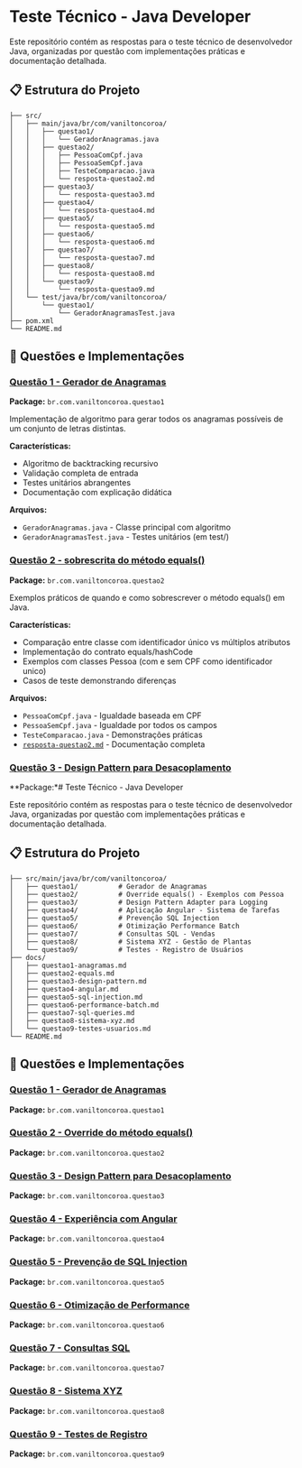 # Teste Técnico - Java Developer

Este repositório contém as respostas para o teste técnico de desenvolvedor Java, organizadas por questão com implementações práticas e documentação detalhada.

## 📋 Estrutura do Projeto

```
├── src/
│   ├── main/java/br/com/vaniltoncoroa/
│   │   ├── questao1/
│   │   │   └── GeradorAnagramas.java
│   │   ├── questao2/
│   │   │   ├── PessoaComCpf.java
│   │   │   ├── PessoaSemCpf.java
│   │   │   ├── TesteComparacao.java
│   │   │   └── resposta-questao2.md
│   │   ├── questao3/
│   │   │   └── resposta-questao3.md
│   │   ├── questao4/
│   │   │   └── resposta-questao4.md
│   │   ├── questao5/
│   │   │   └── resposta-questao5.md
│   │   ├── questao6/
│   │   │   └── resposta-questao6.md
│   │   ├── questao7/
│   │   │   └── resposta-questao7.md
│   │   ├── questao8/
│   │   │   └── resposta-questao8.md
│   │   └── questao9/
│   │       └── resposta-questao9.md
│   └── test/java/br/com/vaniltoncoroa/
│       └── questao1/
│           └── GeradorAnagramasTest.java
├── pom.xml
└── README.md
```

## 🚀 Questões e Implementações

### [Questão 1 - Gerador de Anagramas](src/main/java/br/com/vaniltoncoroa/questao1)
**Package:** `br.com.vaniltoncoroa.questao1`

Implementação de algoritmo para gerar todos os anagramas possíveis de um conjunto de letras distintas.

**Características:**
- Algoritmo de backtracking recursivo
- Validação completa de entrada
- Testes unitários abrangentes
- Documentação com explicação didática

**Arquivos:**
- `GeradorAnagramas.java` - Classe principal com algoritmo
- `GeradorAnagramasTest.java` - Testes unitários (em test/)

### [Questão 2 - sobrescrita do método equals()](src/main/java/br/com/vaniltoncoroa/questao2)
**Package:** `br.com.vaniltoncoroa.questao2`

Exemplos práticos de quando e como sobrescrever o método equals() em Java.

**Características:**
- Comparação entre classe com identificador único vs múltiplos atributos
- Implementação do contrato equals/hashCode
- Exemplos com classes Pessoa (com e sem CPF como identificador unico)
- Casos de teste demonstrando diferenças

**Arquivos:**
- `PessoaComCpf.java` - Igualdade baseada em CPF
- `PessoaSemCpf.java` - Igualdade por todos os campos
- `TesteComparacao.java` - Demonstrações práticas
- [`resposta-questao2.md`](src/main/java/br/com/vaniltoncoroa/questao2/resposta-questao2.md) - Documentação completa

### [Questão 3 - Design Pattern para Desacoplamento](src/main/java/br/com/vaniltoncoroa/questao3)
**Package:*# Teste Técnico - Java Developer

Este repositório contém as respostas para o teste técnico de desenvolvedor Java, organizadas por questão com implementações práticas e documentação detalhada.

## 📋 Estrutura do Projeto

```
├── src/main/java/br/com/vaniltoncoroa/
│   ├── questao1/          # Gerador de Anagramas
│   ├── questao2/          # Override equals() - Exemplos com Pessoa
│   ├── questao3/          # Design Pattern Adapter para Logging
│   ├── questao4/          # Aplicação Angular - Sistema de Tarefas
│   ├── questao5/          # Prevenção SQL Injection
│   ├── questao6/          # Otimização Performance Batch
│   ├── questao7/          # Consultas SQL - Vendas
│   ├── questao8/          # Sistema XYZ - Gestão de Plantas
│   └── questao9/          # Testes - Registro de Usuários
├── docs/
│   ├── questao1-anagramas.md
│   ├── questao2-equals.md
│   ├── questao3-design-pattern.md
│   ├── questao4-angular.md
│   ├── questao5-sql-injection.md
│   ├── questao6-performance-batch.md
│   ├── questao7-sql-queries.md
│   ├── questao8-sistema-xyz.md
│   └── questao9-testes-usuarios.md
└── README.md
```

## 🚀 Questões e Implementações

### [Questão 1 - Gerador de Anagramas](src/main/java/br/com/vaniltoncoroa/questao1/GeradorAnagramas.java)
**Package:** `br.com.vaniltoncoroa.questao1`

### [Questão 2 - Override do método equals()](src/main/java/br/com/vaniltoncoroa/questao2/resposta-questao2.md)
**Package:** `br.com.vaniltoncoroa.questao2`

### [Questão 3 - Design Pattern para Desacoplamento](src/main/java/br/com/vaniltoncoroa/questao3/resposta-questao3.md)
**Package:** `br.com.vaniltoncoroa.questao3`

### [Questão 4 - Experiência com Angular](src/main/java/br/com/vaniltoncoroa/questao4/resposta-questao4.md)
**Package:** `br.com.vaniltoncoroa.questao4`

### [Questão 5 - Prevenção de SQL Injection](src/main/java/br/com/vaniltoncoroa/questao5/resposta-questao5.md)
**Package:** `br.com.vaniltoncoroa.questao5`

### [Questão 6 - Otimização de Performance](src/main/java/br/com/vaniltoncoroa/questao6/resposta-questao6.md)
**Package:** `br.com.vaniltoncoroa.questao6`

### [Questão 7 - Consultas SQL](src/main/java/br/com/vaniltoncoroa/questao7/resposta-questao7.md)
**Package:** `br.com.vaniltoncoroa.questao7`

### [Questão 8 - Sistema XYZ](src/main/java/br/com/vaniltoncoroa/questao8/resposta-questao8.md)
**Package:** `br.com.vaniltoncoroa.questao8`

### [Questão 9 - Testes de Registro](src/main/java/br/com/vaniltoncoroa/questao9/resposta-questao9.md)
**Package:** `br.com.vaniltoncoroa.questao9`


